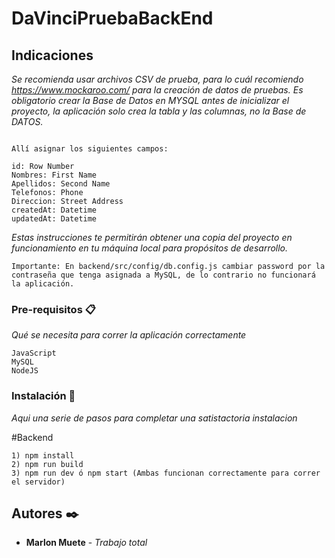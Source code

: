 # DaVinciPruebaBackEnd

## Indicaciones

_Se recomienda usar archivos CSV de prueba, para lo cuál recomiendo https://www.mockaroo.com/  para la creación de datos de pruebas._
_Es obligatorio crear la Base de Datos en MYSQL antes de inicializar el proyecto, la aplicación solo crea la tabla y las columnas, no la Base de DATOS._

```

Allí asignar los siguientes campos:

id: Row Number
Nombres: First Name
Apellidos: Second Name
Telefonos: Phone
Direccion: Street Address
createdAt: Datetime
updatedAt: Datetime
```

_Estas instrucciones te permitirán obtener una copia del proyecto en funcionamiento en tu máquina local para propósitos de desarrollo._

```
Importante: En backend/src/config/db.config.js cambiar password por la contraseña que tenga asignada a MySQL, de lo contrario no funcionará la aplicación.
```

### Pre-requisitos 📋
_Qué se necesita para correr la aplicación correctamente_

```
JavaScript
MySQL
NodeJS
```

### Instalación 🔧
_Aqui una serie de pasos para completar una satistactoria instalacion_

#Backend

```
1) npm install
2) npm run build
3) npm run dev ó npm start (Ambas funcionan correctamente para correr el servidor)
```

## Autores ✒️

* **Marlon Muete** - *Trabajo total*
